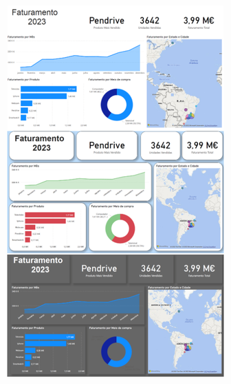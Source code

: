 ![style1](https://github.com/InesFRibeiro/Power-Bi_Faturamento_2023/blob/main/Style1.png)
![style2](https://github.com/InesFRibeiro/Power-Bi_Faturamento_2023/blob/main/Style2.png)
![style3](https://github.com/InesFRibeiro/Power-Bi_Faturamento_2023/blob/main/Style3.png)
